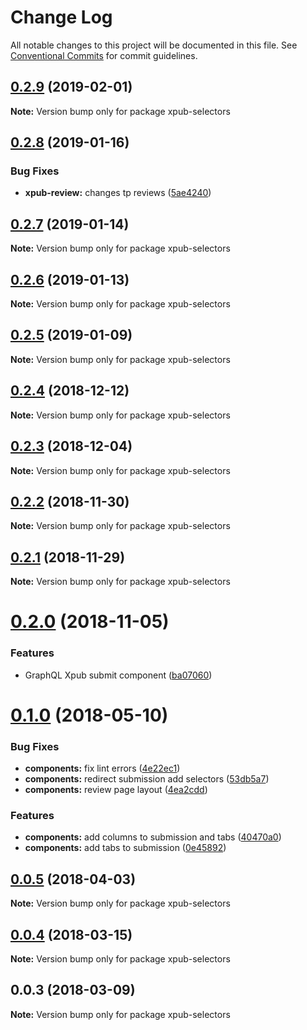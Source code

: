 # Change Log

All notable changes to this project will be documented in this file.
See [Conventional Commits](https://conventionalcommits.org) for commit guidelines.

## [0.2.9](https://gitlab.coko.foundation/pubsweet/pubsweet/compare/xpub-selectors@0.2.8...xpub-selectors@0.2.9) (2019-02-01)

**Note:** Version bump only for package xpub-selectors





## [0.2.8](https://gitlab.coko.foundation/pubsweet/pubsweet/compare/xpub-selectors@0.2.7...xpub-selectors@0.2.8) (2019-01-16)


### Bug Fixes

* **xpub-review:** changes tp reviews ([5ae4240](https://gitlab.coko.foundation/pubsweet/pubsweet/commit/5ae4240))





## [0.2.7](https://gitlab.coko.foundation/pubsweet/pubsweet/compare/xpub-selectors@0.2.6...xpub-selectors@0.2.7) (2019-01-14)

**Note:** Version bump only for package xpub-selectors





## [0.2.6](https://gitlab.coko.foundation/pubsweet/pubsweet/compare/xpub-selectors@0.2.5...xpub-selectors@0.2.6) (2019-01-13)

**Note:** Version bump only for package xpub-selectors





## [0.2.5](https://gitlab.coko.foundation/pubsweet/pubsweet/compare/xpub-selectors@0.2.4...xpub-selectors@0.2.5) (2019-01-09)

**Note:** Version bump only for package xpub-selectors





## [0.2.4](https://gitlab.coko.foundation/pubsweet/pubsweet/compare/xpub-selectors@0.2.3...xpub-selectors@0.2.4) (2018-12-12)

**Note:** Version bump only for package xpub-selectors





## [0.2.3](https://gitlab.coko.foundation/pubsweet/pubsweet/compare/xpub-selectors@0.2.2...xpub-selectors@0.2.3) (2018-12-04)

**Note:** Version bump only for package xpub-selectors





## [0.2.2](https://gitlab.coko.foundation/pubsweet/pubsweet/compare/xpub-selectors@0.2.1...xpub-selectors@0.2.2) (2018-11-30)

**Note:** Version bump only for package xpub-selectors





## [0.2.1](https://gitlab.coko.foundation/pubsweet/pubsweet/compare/xpub-selectors@0.2.0...xpub-selectors@0.2.1) (2018-11-29)

**Note:** Version bump only for package xpub-selectors





<a name="0.2.0"></a>
# [0.2.0](https://gitlab.coko.foundation/pubsweet/pubsweet/compare/xpub-selectors@0.1.0...xpub-selectors@0.2.0) (2018-11-05)


### Features

* GraphQL Xpub submit component ([ba07060](https://gitlab.coko.foundation/pubsweet/pubsweet/commit/ba07060))




<a name="0.1.0"></a>
# [0.1.0](https://gitlab.coko.foundation/pubsweet/pubsweet/compare/xpub-selectors@0.0.5...xpub-selectors@0.1.0) (2018-05-10)


### Bug Fixes

* **components:** fix lint errors ([4e22ec1](https://gitlab.coko.foundation/pubsweet/pubsweet/commit/4e22ec1))
* **components:** redirect submission add selectors ([53db5a7](https://gitlab.coko.foundation/pubsweet/pubsweet/commit/53db5a7))
* **components:** review page layout ([4ea2cdd](https://gitlab.coko.foundation/pubsweet/pubsweet/commit/4ea2cdd))


### Features

* **components:** add columns to submission and tabs ([40470a0](https://gitlab.coko.foundation/pubsweet/pubsweet/commit/40470a0))
* **components:** add tabs to submission ([0e45892](https://gitlab.coko.foundation/pubsweet/pubsweet/commit/0e45892))




<a name="0.0.5"></a>
## [0.0.5](https://gitlab.coko.foundation/pubsweet/pubsweet/compare/xpub-selectors@0.0.4...xpub-selectors@0.0.5) (2018-04-03)




**Note:** Version bump only for package xpub-selectors

<a name="0.0.4"></a>
## [0.0.4](https://gitlab.coko.foundation/pubsweet/pubsweet/compare/xpub-selectors@0.0.3...xpub-selectors@0.0.4) (2018-03-15)




**Note:** Version bump only for package xpub-selectors

<a name="0.0.3"></a>

## 0.0.3 (2018-03-09)

**Note:** Version bump only for package xpub-selectors
